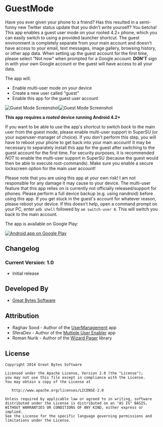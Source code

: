 # GuestMode

Have you ever given your phone to a friend? Has this resulted in a semi-funny new Twitter status update that you didn't write yourself? You betcha! This app enables a guest user mode on your rooted 4.2+ phone, which you can easily switch to using a provided launcher shortcut. The guest environment is completely separate from your main account and doesn't have access to your email, text messages, image gallery, browsing history, or other app data. When setting up the guest account for the first time, please select "Not now" when prompted for a Google account. **DON'T** sign in with your own Google account or the guest will have access to all your data.

The app will:
* Enable multi-user mode on your device
* Create a new user called "guest"
* Enable this app for the guest user account

![Guest Mode Screenshot](https://lh6.googleusercontent.com/-eeFTUxry3nQ/UuqXKzZ1JiI/AAAAAAAAAQ4/cguR51WjRpM/w557-h942-no/guest_mode_screenshot_1.png)![Guest Mode Screenshot](https://lh3.googleusercontent.com/-1IRzhPsOCFI/UuqXK_gEfBI/AAAAAAAAAQ8/dWBPn_3SqTo/w557-h942-no/guest_mode_screenshot_2.png)

**This app requires a *rooted* device running Android 4.2+**

If you want to be able to use the app's shortcut to switch *back* to the main user from the guest mode, please enable multi-user support in SuperSU (or your superuser-manager of choice). If you don't perform this step, you will have to reboot your phone to get back into your main account! It may be necessary to separately install this app for the guest after switching to the guest account for the first time. For security purposes, it is recommended *NOT* to enable the multi-user support in SuperSU (because the guest would then be able to execute root-commands). Make sure you enable a secure lockscreen option for the main user account!

Please note that you are using this app at your own risk! I am not responsible for any damage it may cause to your device. The multi-user feature that this app relies on is currently not officially released/support for phones. Please perform a full device backup (e.g. using nandroid) before using this app. If you get stuck in the guest's account for whatever reason, please reboot your device. If this doesn't help, open a command prompt on your PC, enter `adb shell` followed by `am switch-user 0`. This will switch you back to the main account.

The app is available on Google Play:

<a href="https://play.google.com/store/apps/details?id=com.greatbytes.guestmode">
  <img alt="Android app on Google Play"
       src="https://developer.android.com/images/brand/en_app_rgb_wo_45.png" />
</a>

## Changelog

### Current Version: 1.0
 * Initial release
 
## Developed By

* [Great Bytes Software](http://www.greatbytes.org)
 
## Attribution

 * Raghav Sood - Author of the [UserManagement](https://github.com/RaghavSood/UserManagement) app
 * SferaDev - Author of the [Multiple User Enabler](https://github.com/SferaDev/4.2MultiuserEnabler) app
 * Roman Nurik - Author of the [Wizard Pager](https://github.com/romannurik/Android-WizardPager/) library 

## License

    Copyright 2014 Great Bytes Software

    Licensed under the Apache License, Version 2.0 (the "License");
    you may not use this file except in compliance with the License.
    You may obtain a copy of the License at

       http://www.apache.org/licenses/LICENSE-2.0

    Unless required by applicable law or agreed to in writing, software
    distributed under the License is distributed on an "AS IS" BASIS,
    WITHOUT WARRANTIES OR CONDITIONS OF ANY KIND, either express or implied.
    See the License for the specific language governing permissions and
    limitations under the License.